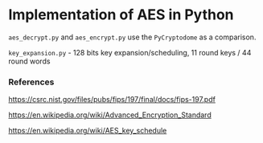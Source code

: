 # Implementation of AES in Python

`aes_decrypt.py` and `aes_encrypt.py` use the `PyCryptodome` as a comparison. <br>

`key_expansion.py` - 128 bits key expansion/scheduling, 11 round keys / 44 round words


### References
https://csrc.nist.gov/files/pubs/fips/197/final/docs/fips-197.pdf

https://en.wikipedia.org/wiki/Advanced_Encryption_Standard

https://en.wikipedia.org/wiki/AES_key_schedule
